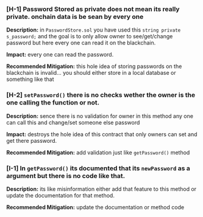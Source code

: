 ### [H-1] Password Stored as private does not mean its really private. onchain data is be sean by every one

**Description:** in `PasswordStore.sol` you have used this `string private s_password;` and the goal is to only allow owner to see/get/change password but here every one can read it on the blackchain.

**Impact:** every one can read the password.

**Recommended Mitigation:** this hole idea of storing passwords on the blackchain is invalid... you should either store in a local database or something like that

### [H-2] `setPassword()` there is no checks wether the owner is the one calling the function or not.

**Description:** sence there is no validation for owner in this method any one can call this and change/set someone else password

**Impact:** destroys the hole idea of this contract that only owners can set and get there password.  

**Recommended Mitigation:** add validation just like `getPassword()` method


### [I-1] In `getPassword()` its documented that its `newPassword` as a argument but there is no code like that. 

**Description:** its like misinformation either add that feature to this method or update the documentation for that method.

**Recommended Mitigation:** update the documentation or method code

